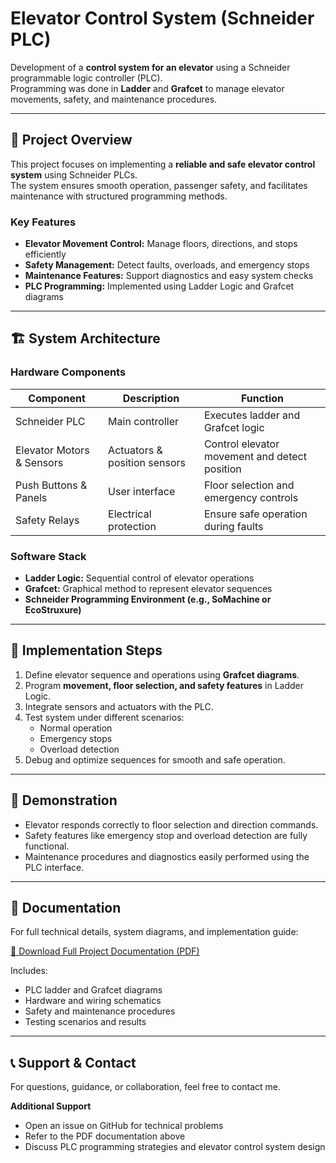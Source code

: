 # Elevator Control System (Schneider PLC)

Development of a **control system for an elevator** using a Schneider programmable logic controller (PLC).  
Programming was done in **Ladder** and **Grafcet** to manage elevator movements, safety, and maintenance procedures.

---

## 🎯 Project Overview

This project focuses on implementing a **reliable and safe elevator control system** using Schneider PLCs.  
The system ensures smooth operation, passenger safety, and facilitates maintenance with structured programming methods.

### Key Features
- **Elevator Movement Control:** Manage floors, directions, and stops efficiently  
- **Safety Management:** Detect faults, overloads, and emergency stops  
- **Maintenance Features:** Support diagnostics and easy system checks  
- **PLC Programming:** Implemented using Ladder Logic and Grafcet diagrams  

---

## 🏗️ System Architecture

### Hardware Components

| Component                  | Description                     | Function                                |
|----------------------------|---------------------------------|----------------------------------------|
| Schneider PLC              | Main controller                 | Executes ladder and Grafcet logic       |
| Elevator Motors & Sensors  | Actuators & position sensors    | Control elevator movement and detect position |
| Push Buttons & Panels      | User interface                  | Floor selection and emergency controls |
| Safety Relays              | Electrical protection           | Ensure safe operation during faults    |

### Software Stack
- **Ladder Logic:** Sequential control of elevator operations  
- **Grafcet:** Graphical method to represent elevator sequences  
- **Schneider Programming Environment (e.g., SoMachine or EcoStruxure)**  

---

## 🔧 Implementation Steps
1. Define elevator sequence and operations using **Grafcet diagrams**.  
2. Program **movement, floor selection, and safety features** in Ladder Logic.  
3. Integrate sensors and actuators with the PLC.  
4. Test system under different scenarios:
   - Normal operation  
   - Emergency stops  
   - Overload detection  
5. Debug and optimize sequences for smooth and safe operation.  

---

## 🔄 Demonstration
- Elevator responds correctly to floor selection and direction commands.  
- Safety features like emergency stop and overload detection are fully functional.  
- Maintenance procedures and diagnostics easily performed using the PLC interface.  

---

## 📄 Documentation

For full technical details, system diagrams, and implementation guide:

[📄 Download Full Project Documentation (PDF)](#)

Includes:
- PLC ladder and Grafcet diagrams  
- Hardware and wiring schematics  
- Safety and maintenance procedures  
- Testing scenarios and results  

---

## 📞 Support & Contact

For questions, guidance, or collaboration, feel free to contact me.

**Additional Support**
- Open an issue on GitHub for technical problems  
- Refer to the PDF documentation above  
- Discuss PLC programming strategies and elevator control system design
